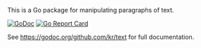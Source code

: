 This is a Go package for manipulating paragraphs of text.

[![GoDoc](https://pkg.go.dev/badge/github.com/kr/text)](https://pkg.go.dev/github.com/kr/text)
[![Go Report Card](https://goreportcard.com/badge/github.com/kr/text)](https://goreportcard.com/report/github.com/kr/text)


See https://godoc.org/github.com/kr/text for full documentation.
